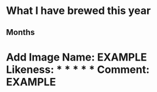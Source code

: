 # What I have brewed this year

## Months
Add Image
Name: EXAMPLE
Likeness: * * * * *
Comment: EXAMPLE
===
